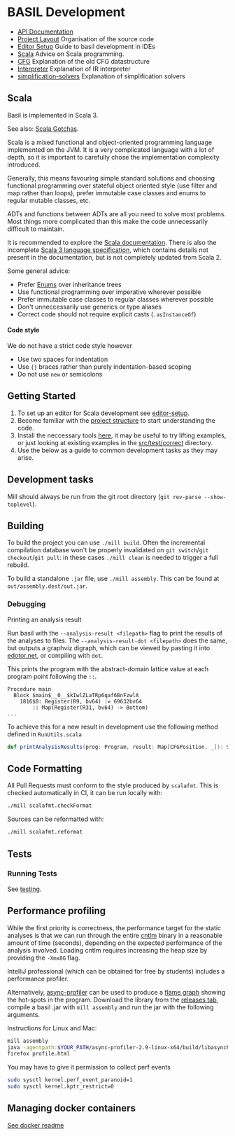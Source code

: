 # BASIL Development

- [API Documentation](https://uq-pac.github.io/BASIL/api/)
- [Project Layout](project-layout.md) Organisation of the source code
- [Editor Setup](editor-setup.md) Guide to basil development in IDEs 
- [Scala](scala.md) Advice on Scala programming.
- [CFG](cfg.md) Explanation of the old CFG datastructure 
- [Interpreter](interpreter.md) Explanation of IR interpreter
- [simplification-solvers](simplification-solvers.md) Explanation of simplification solvers


## Scala

Basil is implemented in Scala 3.

See also: [Scala Gotchas](scala.md).

Scala is a mixed functional and object-oriented programming language implemented on the JVM. It is a very complicated 
language with a lot of depth, so it is important to carefully chose the implementation complexity introduced. 

Generally, this means favouring simple standard solutions and choosing functional programming over stateful object oriented style 
(use filter and map rather than loops), prefer immutable case classes and enums to regular mutable classes, etc.

ADTs and functions between ADTs are all you need to solve most problems. Most
things more complicated than this make the code unnecessarily difficult to maintain. 

It is recommended to explore the [Scala documentation](https://docs.scala-lang.org/scala3/book/introduction.html).
There is also the incomplete [Scala 3 language specification](https://github.com/scala/scala3/tree/main/docs/_spec), 
which contains details not present in the documentation, but is not completely updated from Scala 2.

Some general advice:

- Prefer [Enums](https://docs.scala-lang.org/scala3/book/types-adts-gadts.html) over inheritance trees
- Use functional programming over imperative wherever possible
- Prefer immutable case classes to regular classes wherever possible
- Don't unneccessarily use generics or type aliases 
- Correct code should not require explicit casts (`.asInstanceOf`)

#### Code style

We do not have a strict code style however 

- Use two spaces for indentation
- Use `{}` braces rather than purely indentation-based scoping
- Do not use `new` or semicolons

## Getting Started

1. To set up an editor for Scala development see [editor-setup](editor-setup.md).
2. Become familiar with the [project structure](project-layout.md) to start understanding the code.
3. Install the neccessary tools [here](/docs/usage.md), it may be useful to try
   lifting examples, or just looking at existing examples in the 
   [src/test/correct](../../src/test/correct) directory.
4. Use the below as a guide to common development tasks as they may arise. 

## Development tasks

Mill should always be run from the git root directory (`git rev-parse --show-toplevel`).

## Building

To build the project you can use `./mill build`. Often the incremental compilation database won't be properly invalidated on 
`git switch`/`git checkout`/`git pull`: in these cases `./mill clean` is needed to trigger a full rebuild.

To build a standalone `.jar` file, use `./mill assembly`. This can be found at `out/assembly.dest/out.jar`.

### Debugging

Printing an analysis result

Run basil with the `--analysis-result <filepath>` flag to print the results of the analyses to files.
The `--analysis-result-dot <filepath>` does the same, but outputs a graphviz digraph, which can be viewed by pasting it into [edotor.net](edotor.net), or compiling with `dot`.

This prints the program with the abstract-domain lattice value at each program point following the `::`. 

```
Procedure main
  Block $main$__0__$kIwlZLaTRp6qaf6BnFzwlA
    1816$0: Register(R9, bv64) := 69632bv64
        :: Map(Register(R31, bv64) -> Bottom)
...
```

To achieve this for a new result in development use the following method defined in `RunUtils.scala`

```scala
def printAnalysisResults(prog: Program, result: Map[CFGPosition, _]): String 
```


## Code Formatting

All Pull Requests must conform to the style produced by `scalafmt`. This is checked automatically in CI, it can be run locally with:

```bash
./mill scalafmt.checkFormat
```

Sources can be reformatted with:

```bash
./mill scalafmt.reformat
```


## Tests


### Running Tests

See [testing](testing.md).


## Performance profiling

While the first priority is correctness, the performance target for the static 
analyses is that we can run through the entire 
[cntlm](https://github.com/versat/cntlm) binary in a reasonable amount of time 
(seconds), depending on the expected performance of the analysis involved. 
Loading cntlm requires increasing the heap size by providing the `-Xmx8G` flag.

IntelliJ professional (which can be obtained for free by students) includes a performance profiler.

Alternatively, [async-profiler](https://github.com/async-profiler/async-profiler) can be used to produce a 
[flame graph](https://brendangregg.com/flamegraphs.html) showing the hot-spots in the program. Download the library from 
the [releases tab](https://github.com/async-profiler/async-profiler/releases), compile a basil .jar with `mill assembly` and run the jar with the following arguments.

Instructions for Linux and Mac:

```sh
mill assembly
java -agentpath:$YOUR_PATH/async-profiler-2.9-linux-x64/build/libasyncProfiler.so=start,event=cpu,file=profile.html -Xmx8G -jar out/assembly.dest/out.jar -i examples/cntlm-new/cntlm-new.adt -r examples/cntlm-new/cntlm-new.relf --analyse;
firefox profile.html
```

You may have to give it permission to collect perf events

```sh
sudo sysctl kernel.perf_event_paranoid=1
sudo sysctl kernel.kptr_restrict=0
```


## Managing docker containers

[See docker readme](../../docker/readme.md)


